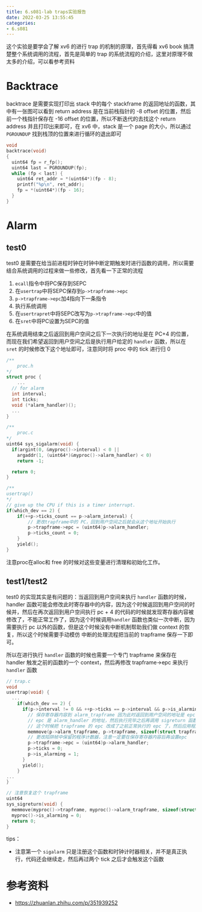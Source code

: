 ```yaml
---
title: 6.s081-lab traps实验报告
date: 2022-03-25 13:55:45
categories:
- 6.s081
---
```


这个实验是要学会了解 xv6 的进行 trap 的机制的原理，首先得看 xv6 book 搞清楚整个系统调用的流程，首先是简单的 trap 的系统流程的介绍，这里对原理不做太多的介绍，可以看参考资料

# Backtrace

backtrace 是需要实现打印出 stack 中的每个 stackframe 的返回地址的函数，其中有一张图可以看到 return address 是在当前栈指针的 -8 offset 的位置，然后前一个栈指针保存在 -16 offset 的位置，所以不断迭代的去找这个 return address 并且打印出来即可，在 xv6 中，stack 是一个 page 的大小，所以通过 `PGROUNDUP` 找到栈顶的位置来进行循环的退出即可

```c
void 
backtrace(void)
{
  uint64 fp = r_fp();
  uint64 last = PGROUNDUP(fp);
  while (fp < last) {
    uint64 ret_addr = *(uint64*)(fp - 8);
    printf("%p\n", ret_addr);
    fp = *(uint64*)(fp - 16);
  }
}

```

# Alarm

## test0

test0 是需要在给当前进程时钟在时钟中断定期触发时进行函数的调用，所以需要结合系统调用的过程来做一些修改，首先看一下正常的流程

1. `ecall`指令中将PC保存到SEPC
2. 在`usertrap`中将SEPC保存到`p->trapframe->epc`
3. `p->trapframe->epc`加4指向下一条指令
4. 执行系统调用
5. 在`usertrapret`中将SEPC改写为`p->trapframe->epc`中的值
6. 在`sret`中将PC设置为SEPC的值

在系统调用结束之后返回到用户空间之后下一次执行的地址是在 PC+4 的位置，而现在我们希望返回到用户空间之后是执行用户给定的 `handler` 函数，所以在 `sret` 的时候修改下这个地址即可，注意同时将 proc 中的 tick 进行归 0

```c
/**
	proc.h
*/
struct proc {
	...
  // for alarm
  int interval;                
  int ticks;
  void (*alarm_handler)();
  ...
}

/**
	proc.c
*/
uint64 sys_sigalarm(void) {
  if(argint(0, &myproc()->interval) < 0 ||
    argaddr(1, (uint64*)&myproc()->alarm_handler) < 0)
    return -1;

  return 0;
}

/**
usertrap()
*/
// give up the CPU if this is a timer interrupt.
if(which_dev == 2) {
    if(++p->ticks_count == p->alarm_interval) {
        // 更改trapframe中的 PC，回到用户空间之后就会从这个地址开始执行
        p->trapframe->epc = (uint64)p->alarm_handler;
        p->ticks_count = 0;
    }
    yield();
}
```

注意proc在alloc和 free 的时候对这些变量进行清理和初始化工作。

## test1/test2

test0 的实现其实是有问题的：当返回到用户空间来执行 `handler` 函数的时候，handler 函数可能会修改此时寄存器中的内容，因为这个时候返回到用户空间的时候并，然后在再次返回到用户空间执行 pc + 4 的代码的时候就发现寄存器内容被修改了，不能正常工作了，因为这个时候调用`handler` 函数也类似一次中断，因为需要执行 pc 以外的函数，但是这个时候没有中断机制帮助我们做 context 的恢复，所以这个时候需要手动模仿 中断的处理流程把当前的 trapframe 保存一下即可。

所以在进行执行 `handler` 函数的时候也需要一个专门 trapframe 来保存在 handler 触发之前的函数的一个 context，然后再修改 trapframe->epc 来执行 `handler` 函数

```c
// trap.c
void
usertrap(void) {
  ...
    if(which_dev == 2) {
      if(p->interval != 0 && ++p->ticks == p->interval && p->is_alarming == 0) {
        // 保存寄存器内容到 alarm_trapframe 因为此时返回到用户空间的地址是 epc
        // epc 是 alarm_handler 的地址，然后执行完毕之后再调用 sigreturn 函数
        // 这个时候把 trapframe 的 epc 改成了之前正常执行的 epc 了，然后应用程序代码继续正常执行
        memmove(p->alarm_trapframe, p->trapframe, sizeof(struct trapframe));
        // 更改陷阱帧中保留的程序计数器，注意一定要在保存寄存器内容后再设置epc
        p->trapframe->epc = (uint64)p->alarm_handler;
        p->ticks = 0;
        p->is_alarming = 1;
      }
      yield();
    }
...
}

// 注意恢复这个 trapframe
uint64
sys_sigreturn(void) {
  memmove(myproc()->trapframe, myproc()->alarm_trapframe, sizeof(struct trapframe));
  myproc()->is_alarming = 0;
  return 0;
}
```

tips：

* 注意第一个 `sigalarm` 只是注册这个函数和时钟计时器相关，并不是真正执行，代码还会继续走，然后再过两个 tick 之后才会触发这个函数



# 参考资料

* https://zhuanlan.zhihu.com/p/351939252
